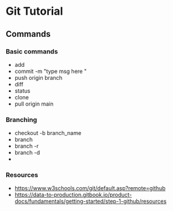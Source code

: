 # Git Tutorial

## Commands

### Basic commands 
- add 
- commit -m "type msg here "
- push origin branch
- diff
- status
- clone
- pull origin main


### Branching 
- checkout -b branch_name
- branch 
- branch -r
- branch -d
- 

### Resources
- https://www.w3schools.com/git/default.asp?remote=github
- https://data-to-production.gitbook.io/product-docs/fundamentals/getting-started/step-1-github/resources
